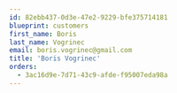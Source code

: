 ```yaml
---
id: 82ebb437-0d3e-47e2-9229-bfe375714181
blueprint: customers
first_name: Boris
last_name: Vogrinec
email: boris.vogrinec@gmail.com
title: 'Boris Vogrinec'
orders:
  - 3ac16d9e-7d71-43c9-afde-f95007eda98a
---
```

